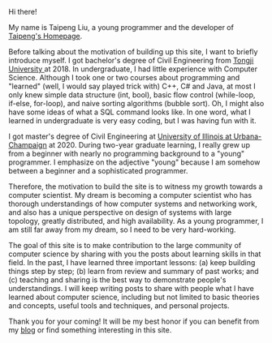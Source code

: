 <!-- wp:paragraph -->
<p>Hi there!</p>
<!-- /wp:paragraph -->

<!-- wp:paragraph -->
<p>My name is Taipeng Liu, a young programmer and the developer of <u><a href="https://www.taipengliu.com">Taipeng's Homepage</a></u>.</p>
<!-- /wp:paragraph -->

<!-- wp:paragraph -->
<p>Before talking about the motivation of building up this site, I want to briefly introduce myself. I got bachelor's degree of Civil Engineering from <a rel="noreferrer noopener" href="http://en.tongji.edu.cn" target="_blank"><u>Tongji University </u></a>at 2018. In undergraduate, I had little experience with Computer Science. Although I took one or two courses about programming and "learned" (well, I would say played trick with) C++, C# and Java, at most I only knew simple data structure (int, bool), basic flow control (while-loop, if-else, for-loop), and naive sorting algorithms (bubble sort). Oh, I might also have some ideas of what a SQL command looks like. In one word, what I learned in undergraduate is very easy coding, but I was having fun with it.</p>
<!-- /wp:paragraph -->

<!-- wp:paragraph -->
<p>I got master's degree of Civil Engineering at <a rel="noreferrer noopener" href="http://illinois.edu" target="_blank"><u>University of Illinois at Urbana-Champaign</u></a> at 2020. During two-year graduate learning, I really grew up from a beginner with nearly no programming background to a "young" programmer. I emphasize on the adjective "young" because I am somehow between a beginner and a sophisticated programmer. </p>
<!-- /wp:paragraph -->

<!-- wp:paragraph -->
<p>Therefore, the motivation to build the site is to witness my growth towards a computer scientist. My dream is becoming a computer scientist who has thorough understandings of how computer systems and networking work, and also has a unique perspective on design of systems with large topology, greatly distributed, and high availability. As a young programmer, I am still far away from my dream, so I need to be very hard-working. </p>
<!-- /wp:paragraph -->

<!-- wp:paragraph -->
<p>The goal of this site is to make contribution to the large community of computer science by sharing with you the posts about learning skills in that field. In the past, I have learned three important lessons: (a) keep building things step by step; (b) learn from review and summary of past works; and (c) teaching and sharing is the best way to demonstrate people's understandings. I will keep writing posts to share with people what I have learned about computer science, including but not limited to basic theories and concepts, useful tools and techniques, and personal projects. </p>
<!-- /wp:paragraph -->

<!-- wp:paragraph -->
<p>Thank you for your coming! It will be my best honor if you can benefit from my <a href="https://www.taipengliu.com/index.php/blog/"><u>blog</u></a> or find something interesting in this site. </p>
<!-- /wp:paragraph -->